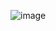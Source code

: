 ![image](https://github.com/beachu23/cse15l-lab-reports/assets/130091977/887c04fd-f095-4be2-ae58-5ab8995faaa4)
